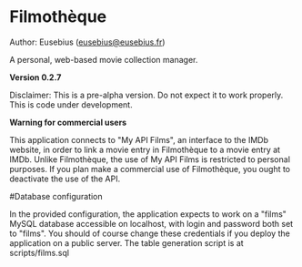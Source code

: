 Filmothèque
===========

Author: Eusebius (eusebius@eusebius.fr)

A personal, web-based movie collection manager.

**Version 0.2.7**

Disclaimer: This is a pre-alpha version. Do not expect it to work properly. This is code under development. 

**Warning for commercial users**

This application connects to "My API Films", an interface to the IMDb website, in order to link a movie entry in Filmothèque to a movie entry at IMDb. Unlike Filmothèque, the use of My API Films is restricted to personal purposes. If you plan make a commercial use of Filmothèque, you ought to deactivate the use of the API.

#Database configuration

In the provided configuration, the application expects to work on a "films" MySQL database accessible on localhost, with login and password both set to "films". You should of course change these credentials if you deploy the application on a public server.
The table generation script is at scripts/films.sql
